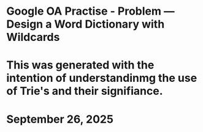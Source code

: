 # Google OA Practise - Problem — Design a Word Dictionary with Wildcards 

# This was generated with the intention of understandinmg the use of Trie's and their signifiance.

# September 26, 2025